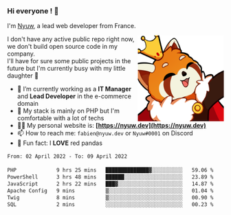 ### Hi everyone ! 👋

I'm <a href="https://nyuw.dev" target="_blank">Nyuw</a>, a lead web developer from France.

<img align="right" title="Nyuw King Picture" alt="Nyuw King Picture" src="https://raw.githubusercontent.com/Nyuwb/Nyuwb/main/nyuwKING.png" width="200px" height="200px" />

I don't have any active public repo right now, we don't build open source code in my company.<br/>
I'll have for sure some public projects in the future but I'm currently busy with my little daughter 👶

- 🔭 I’m currently working as a **IT Manager** and **Lead Developer** in the e-commerce domain
- 🌱 My stack is mainly on PHP but I'm comfortable with a lot of techs
- 👨‍💻 My personal website is: **[https://nyuw.dev](https://nyuw.dev)**
- 📫 How to reach me: `fabien@nyuw.dev` or `Nyuw#0001` on Discord
- 🐼 Fun fact: I **LOVE** red pandas 

<!--START_SECTION:waka-->

```text
From: 02 April 2022 - To: 09 April 2022

PHP             9 hrs 25 mins   ██████████████▓░░░░░░░░░░   59.06 %
PowerShell      3 hrs 48 mins   ██████░░░░░░░░░░░░░░░░░░░   23.89 %
JavaScript      2 hrs 22 mins   ███▓░░░░░░░░░░░░░░░░░░░░░   14.87 %
Apache Config   9 mins          ▒░░░░░░░░░░░░░░░░░░░░░░░░   01.04 %
Twig            8 mins          ▒░░░░░░░░░░░░░░░░░░░░░░░░   00.90 %
SQL             2 mins          ░░░░░░░░░░░░░░░░░░░░░░░░░   00.23 %
```

<!--END_SECTION:waka-->